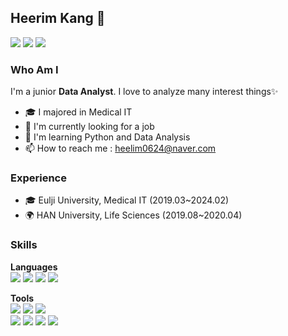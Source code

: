## Heerim Kang 🤗


<a href="https://www.heerimkang.tistory.com/" target="_blank"><img src="https://img.shields.io/badge/blog-000000?style=for-the-badge&logo=tistory&logoColor=white"/></a>
<a href="https://www.instagram.com/limmyou" target="_blank"><img src="https://img.shields.io/badge/limmyou-E4405F?style=for-the-badge&logo=instagram&logoColor=white"/></a>
<a href="mailto:heelim0624@gmail.com"><img src="https://img.shields.io/badge/heelim0624@gmail.com-EA4335?style=for-the-badge&logo=gmail&logoColor=white@link=mailto:heelim0624@gmail.com"/></a>

### Who Am I
I'm a junior **Data Analyst**. I love to analyze many interest things✨ 
* 🎓 I majored in Medical IT<br>
* 👀 I'm currently looking for a job<br>
* 🌱 I'm learning Python and Data Analysis<br>
* 📫 How to reach me : heelim0624@naver.com
 
### Experience
* 🎓 Eulji University, Medical IT (2019.03~2024.02)
* 🌍 HAN University, Life Sciences (2019.08~2020.04)

### Skills

**Languages**<br>
<img src="https://img.shields.io/badge/python-3776AB?style=for-the-badge&logo=python&logoColor=white"/>
<img src="https://img.shields.io/badge/Java-000000?style=for-the-badge&logo=openjdk&logoColor=white"/>
<img src="https://img.shields.io/badge/mysql-4479A1?style=for-the-badge&logo=mysql&logoColor=white"/>
<img src="https://img.shields.io/badge/html-E34F26?style=for-the-badge&logo=html5&logoColor=white">

**Tools**<br>
<img src="https://img.shields.io/badge/amazonec2-FF9900?style=for-the-badge&logo=amazonec2&logoColor=white">
<img src="https://img.shields.io/badge/visualstudiocode-007ACC?style=for-the-badge&logo=visualstudiocode&logoColor=white">
<img src="https://img.shields.io/badge/dbeaver-382923?style=for-the-badge&logo=dbeaver&logoColor=white"><br>
<img src="https://img.shields.io/badge/notion-000000?style=for-the-badge&logo=notion&logoColor=white">
<img src="https://img.shields.io/badge/slack-4A154B?style=for-the-badge&logo=slack&logoColor=white">
<img src="https://img.shields.io/badge/git-F05032?style=for-the-badge&logo=git&logoColor=white">
<img src="https://img.shields.io/badge/ubuntu-E95420?style=for-the-badge&logo=ubuntu&logoColor=white">
